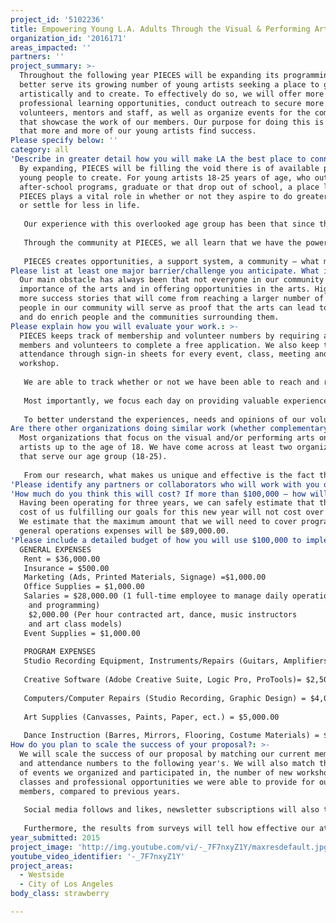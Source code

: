 ```yaml
---
project_id: '5102236'
title: Empowering Young L.A. Adults Through the Visual & Performing Arts
organization_id: '2016171'
areas_impacted: ''
partners: ''
project_summary: >-
  Throughout the following year PIECES will be expanding its programming to
  better serve its growing number of young artists seeking a place to grow
  artistically and to create. To effectively do so, we will offer more
  professional learning opportunities, conduct outreach to secure more
  volunteers, mentors and staff, as well as organize events for the community
  that showcase the work of our members. Our purpose for doing this is to ensure
  that more and more of our young artists find success.
Please specify below: ''
category: all
'Describe in greater detail how you will make LA the best place to connect:': >-
  By expanding, PIECES will be filling the void there is of available places for
  young people to create. For young artists 18-25 years of age, who outgrow
  after-school programs, graduate or that drop out of school, a place like
  PIECES plays a vital role in whether or not they aspire to do greater things
  or settle for less in life. 
   
   Our experience with this overlooked age group has been that since they are no longer considered children and therefore lose various types of support, they can truly lose track of their dreams while trying to figure out how to live in their new roles as adults.
   
   Through the community at PIECES, we all learn that we have the power to succeed in what we work hard for, if we continuously are open to learning, and that we have a stronger voice when we unite our creative minds. 
   
   PIECES creates opportunities, a support system, a community – what many of our current members call their second home. We would like to bring what we have to all of the young artists living in the West Los Angeles area and to those who travel from across L.A. County to participate in our programs. We will be providing enriching and fulfilling opportunities with a mission of sparking creativity, success, innovation and union.
Please list at least one major barrier/challenge you anticipate. What is your strategy for overcoming these obstacles?: >-
  Our main obstacle has always been that not everyone in our community sees the
  importance of the arts and in offering opportunities in the arts. Highlighting
  more success stories that will come from reaching a larger number of young
  people in our community will serve as proof that the arts can lead to success
  and do enrich people and the communities surrounding them.
Please explain how you will evaluate your work.: >-
  PIECES keeps track of membership and volunteer numbers by requiring all
  members and volunteers to complete a free application. We also keep track of
  attendance through sign-in sheets for every event, class, meeting and
  workshop. 
   
   We are able to track whether or not we have been able to reach and retain a larger number of young artists and volunteers through the count in application numbers and attendance names. 
   
   Most importantly, we focus each day on providing valuable experiences for the young people that we serve. Records of learning, paid and unpaid professional opportunities are kept to ensure that we are keeping true to our mission.
   
   To better understand the experiences, needs and opinions of our volunteers, guests and members, we will be introducing an anonymous suggestion box and surveys.
Are there other organizations doing similar work (whether complementary or competitive)? What is unique about your proposed approach?: >-
  Most organizations that focus on the visual and/or performing arts only serve
  artists up to the age of 18. We have come across at least two organizations
  that serve our age group (18-25). 
   
   From our research, what makes us unique and effective is the fact that we are able to provide a wide array of professional opportunities (both paid and unpaid), instruction and mentorship; all while promoting our members as artists and not as at-risk youth. It is important to us to have our artists feel like artists and for our community to see them as such. This has helped open the doors to life changing opportunities for our members and has helped build a tight-knit, supportive community and a feeling of pride and achievement among them.
'Please identify any partners or collaborators who will work with you on this project. How much of the $100,000 grant award will each partner receive?': Not applicable.
'How much do you think this will cost? If more than $100,000 – how will you cover the additional costs?': >-
  Having been operating for three years, we can safely estimate that the total
  cost of us fulfilling our goals for this new year will not cost over $100,000.
  We estimate that the maximum amount that we will need to cover programming and
  general operations expenses will be $89,000.00.
'Please include a detailed budget of how you will use $100,000 to implement this project.': |-
  GENERAL EXPENSES
   Rent = $36,000.00 
   Insurance = $500.00
   Marketing (Ads, Printed Materials, Signage) =$1,000.00
   Office Supplies = $1,000.00
   Salaries = $28,000.00 (1 full-time employee to manage daily operations 
    and programming)
    $2,000.00 (Per hour contracted art, dance, music instructors
    and art class models)
   Event Supplies = $1,000.00
   
   PROGRAM EXPENSES
   Studio Recording Equipment, Instruments/Repairs (Guitars, Amplifiers, Keyboards, Drums) = $5,000.00
   
   Creative Software (Adobe Creative Suite, Logic Pro, ProTools)= $2,500.00
   
   Computers/Computer Repairs (Studio Recording, Graphic Design) = $4,000.00
   
   Art Supplies (Canvasses, Paints, Paper, ect.) = $5,000.00
   
   Dance Instruction (Barres, Mirrors, Flooring, Costume Materials) = $3,000.00
How do you plan to scale the success of your proposal?: >-
  We will scale the success of our proposal by matching our current membership
  and attendance numbers to the following year's. We will also match the number
  of events we organized and participated in, the number of new workshops,
  classes and professional opportunities we were able to provide for our
  members, compared to previous years. 
   
   Social media follows and likes, newsletter subscriptions will also tell whether or not we were able to reach more people in our community than before. 
   
   Furthermore, the results from surveys will tell how effective our attempts of reaching and serving our community have been.
year_submitted: 2015
project_image: 'http://img.youtube.com/vi/-_7F7nxyZ1Y/maxresdefault.jpg'
youtube_video_identifier: '-_7F7nxyZ1Y'
project_areas:
  - Westside
  - City of Los Angeles
body_class: strawberry

---
```

